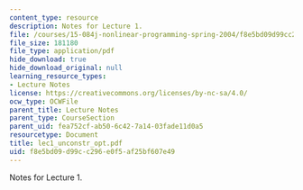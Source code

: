 ```yaml
---
content_type: resource
description: Notes for Lecture 1.
file: /courses/15-084j-nonlinear-programming-spring-2004/f8e5bd09d99cc296e0f5af25bf607e49_lec1_unconstr_opt.pdf
file_size: 181180
file_type: application/pdf
hide_download: true
hide_download_original: null
learning_resource_types:
- Lecture Notes
license: https://creativecommons.org/licenses/by-nc-sa/4.0/
ocw_type: OCWFile
parent_title: Lecture Notes
parent_type: CourseSection
parent_uid: fea752cf-ab50-6c42-7a14-03fade11d0a5
resourcetype: Document
title: lec1_unconstr_opt.pdf
uid: f8e5bd09-d99c-c296-e0f5-af25bf607e49
---
```

Notes for Lecture 1.